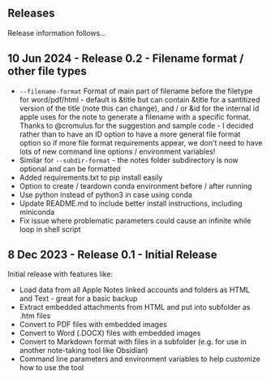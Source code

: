## Releases

Release information follows...

## 10 Jun 2024 - Release 0.2 - Filename format / other file types

* `--filename-format` Format of main part of filename before the filetype for word/pdf/html - default is &title but can contain &title for a santitized version of the title (note this can change), and / or &id for the internal id apple uses for the note to generate a filename with a specific format. Thanks to @cromulus for the suggestion and sample code - I decided rather than to have an ID option to have a more general file format option so if more file format requirements appear, we don't need to have lots of new command line options / environment variables!
* Similar for `--subdir-format` - the notes folder subdirectory is now optional and can be formatted
* Added requirements.txt to pip install easily
* Option to create / teardown conda environment before / after running
* Use python instead of python3 in case using conda
* Update README.md to include better install instructions, including miniconda
* Fix issue where problematic parameters could cause an infinite while loop in shell script

## 8 Dec 2023 - Release 0.1 - Initial Release

Initial release with features like:

* Load data from all Apple Notes linked accounts and folders as HTML and Text - great for a basic backup
* Extract embedded attachments from HTML and put into subfolder as .htm files
* Convert to PDF files with embedded images
* Convert to Word (.DOCX) files with embedded images
* Convert to Markdown format with files in a subfolder (e.g. for use in another note-taking tool like Obsidian)
* Command line parameters and environment variables to help customize how to use the tool
